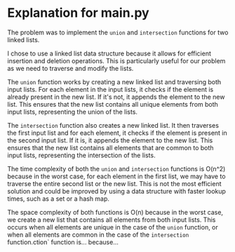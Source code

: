 # Explanation for main.py

The problem was to implement the `union` and `intersection` functions for two linked lists.

I chose to use a linked list data structure because it allows for efficient insertion and deletion operations. This is particularly useful for our problem as we need to traverse and modify the lists.

The `union` function works by creating a new linked list and traversing both input lists. For each element in the input lists, it checks if the element is already present in the new list. If it's not, it appends the element to the new list. This ensures that the new list contains all unique elements from both input lists, representing the union of the lists.

The `intersection` function also creates a new linked list. It then traverses the first input list and for each element, it checks if the element is present in the second input list. If it is, it appends the element to the new list. This ensures that the new list contains all elements that are common to both input lists, representing the intersection of the lists.

The time complexity of both the `union` and `intersection` functions is O(n^2) because in the worst case, for each element in the first list, we may have to traverse the entire second list or the new list. This is not the most efficient solution and could be improved by using a data structure with faster lookup times, such as a set or a hash map.

The space complexity of both functions is O(n) because in the worst case, we create a new list that contains all elements from both input lists. This occurs when all elements are unique in the case of the `union` function, or when all elements are common in the case of the `intersection` function.ction` function is... because...
